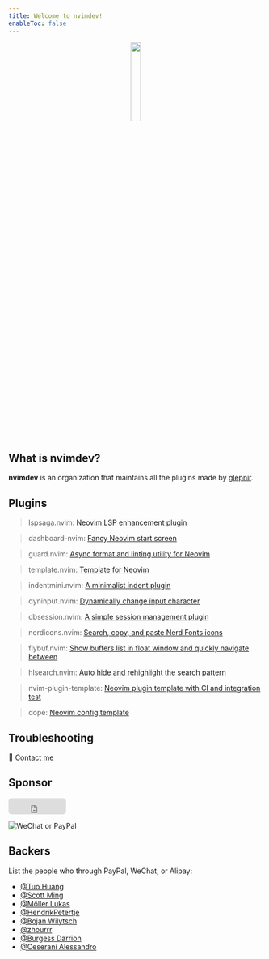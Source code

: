 ```yaml
---
title: Welcome to nvimdev!
enableToc: false
---
```


<center>
<img src="/logo.png" width="20%" height="20%"/>
</center>

## What is nvimdev?

**nvimdev** is an organization that maintains all the plugins made by [glepnir](https://github.com/glepnir).

## Plugins

> lspsaga.nvim: [Neovim LSP enhancement plugin](lspsaga/)

> dashboard-nvim: [Fancy Neovim start screen](dashboard/)

> guard.nvim: [Async format and linting utility for Neovim](guard/)

> template.nvim: [Template for Neovim](template/)

> indentmini.nvim: [A minimalist indent plugin](indentmini/)

> dyninput.nvim: [Dynamically change input character](dyninput/)

> dbsession.nvim: [A simple session management plugin](dbsession/)

> nerdicons.nvim: [Search, copy, and paste Nerd Fonts icons](nerdicons/)

> flybuf.nvim: [Show buffers list in float window and quickly navigate between](flybuf/)

> hlsearch.nvim: [Auto hide and rehighlight the search pattern](hlsearch/)

> nvim-plugin-template: [Neovim plugin template with CI and integration test](nvim-plugin-template/)

> dope: [Neovim config template](dope/)

## Troubleshooting

👀 <a href="mailto:glepnir.neovim.pro">Contact me</a>

## Sponsor

<iframe src="https://github.com/sponsors/glepnir/button" title="Sponsor glepnir" height="32" width="114" style="border: 0; border-radius: 6px;"></iframe>

![WeChat or PayPal](/donate.png)

## Backers

List the people who through PayPal, WeChat, or Alipay:

- [@Tuo Huang](https://github.com/youngtuotuo)
- [@Scott Ming](https://github.com/scottming)
- [@Möller Lukas](https://github.com/lmllrjr)
- [@HendrikPetertje](https://github.com/HendrikPetertje)
- [@Bojan Wilytsch](https://github.com/bwilytsch)
- [@zhourrr](https://github.com/zhourrr)
- [@Burgess Darrion](https://github.com/ca-mantis-shrimp)
- [@Ceserani Alessandro](https://github.com/al-ce)
